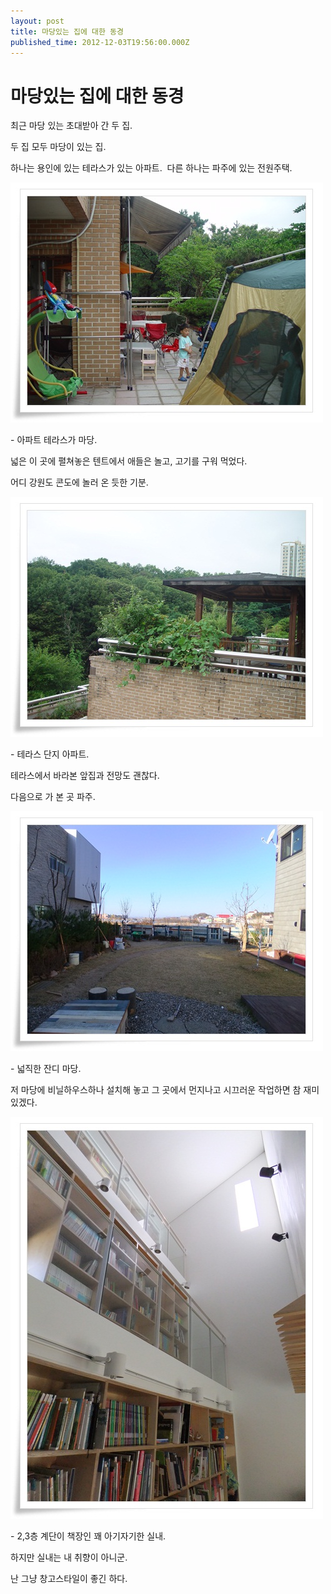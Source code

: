 ```yaml
---
layout: post
title: 마당있는 집에 대한 동경
published_time: 2012-12-03T19:56:00.000Z
---
```


# 마당있는 집에 대한 동경


최근 마당 있는 초대받아 간 두 집.

두 집 모두 마당이 있는 집.

하나는 용인에 있는 테라스가 있는 아파트.  다른 하나는 파주에 있는 전원주택.

![](../pds/201211/27/80/a0109780_50b427d2d9df4.jpg)

\- 아파트 테라스가 마당.

넓은 이 곳에 펼쳐놓은 텐트에서 애들은 놀고, 고기를 구워 먹었다.

어디 강원도 콘도에 놀러 온 듯한 기분.

![](../pds/201211/27/80/a0109780_50b427d28f580.jpg)

\- 테라스 단지 아파트.

테라스에서 바라본 앞집과 전망도 괜찮다.

다음으로 가 본 곳 파주.

![](../pds/201211/27/80/a0109780_50b427d87c05a.jpg)

\- 넓직한 잔디 마당.

저 마당에 비닐하우스하나 설치해 놓고 그 곳에서 먼지나고 시끄러운 작업하면 참 재미있겠다.

![](../pds/201211/27/80/a0109780_50b427d6dcdb8.jpg)

\- 2,3층 계단이 책장인 꽤 아기자기한 실내.

하지만 실내는 내 취향이 아니군.

난 그냥 창고스타일이 좋긴 하다.

